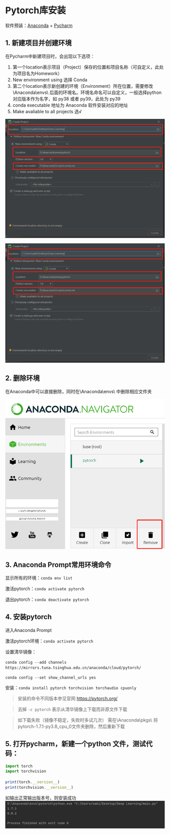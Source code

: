 # Pytorch库安装

软件预装：[Anaconda](https://www.anaconda.com/download) + [Pycharm](https://www.jetbrains.com/pycharm/)

## 1. 新建项目并创建环境

在Pycharm中新建项目时，会出现以下选项：

1. 第一个location表示项目（Project）保存的位置和项目名称（可自定义，此处为项目名为Homework）
2. New environment using 选择 Conda
3. 第二个location表示新创建的环境（Environment）所在位置，需要修改 \Anaconda\envs\ 后面的环境名。环境名命名可以自定义，一般选择python对应版本作为名字，如 py38 或者 py39，此处为 py39
4. conda executable 地址为 Anaconda 软件安装对应的地址
5. Make avaliable to all projects 选√

<img src="https://github.com/Saki-JSU/MarkdownImage/blob/main/Fig1.png" width="800px">

![图1](https://github.com/Saki-JSU/MarkdownImage/blob/main/Fig1.png?raw=true)


## 2. 删除环境
在Anaconda中可以直接删除，同时在\Anaconda\envs\ 中删除相应文件夹

![图2](https://github.com/Saki-JSU/MarkdownImage/blob/main/Fig2.png?raw=true)



## 3. Anaconda Prompt常用环境命令
显示所有的环境：`conda env list`

激活pytorch：`conda activate pytorch`

退出pytorch：`conda deactivate pytorch`


## 4. 安装pytorch
进入Anaconda Prompt

激活pytorch环境：`conda activate pytorch`

设置清华镜像：

 `conda config --add channels https://mirrors.tuna.tsinghua.edu.cn/anaconda/cloud/pytorch/`
 
 `conda config --set show_channel_urls yes`
 
安装：`conda install pytorch torchvision torchaudio cpuonly`

> 安装的命令不同版本参见官网   https://pytorch.org/

> 去掉 `-c pytorch` 表示从清华镜像上下载而非原文件下载

> 如下载失败（镜像不稳定，失败时多试几次） 需在\Anaconda\pkgs\  将pytorch-1.7.1-py3.8_cpu_0文件夹删除，然后重新下载

## 5. 打开pycharm，新建一个python 文件，测试代码：
```javascript
import torch
import torchvision

print(torch.__version__)
print(torchvision.__version__)
```

如输出正常输出版本号，则安装成功
![图3](https://github.com/Saki-JSU/MarkdownImage/blob/main/Fig3.png?raw=true)
